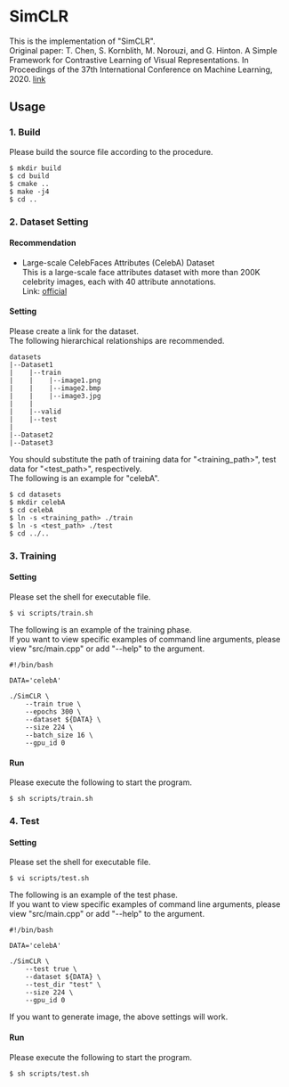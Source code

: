 # SimCLR
This is the implementation of "SimCLR".<br>
Original paper: T. Chen, S. Kornblith, M. Norouzi, and G. Hinton. A Simple Framework for Contrastive Learning of Visual Representations. In Proceedings of the 37th International Conference on Machine Learning, 2020. [link](https://proceedings.mlr.press/v119/chen20j.html)

## Usage

### 1. Build
Please build the source file according to the procedure.
~~~
$ mkdir build
$ cd build
$ cmake ..
$ make -j4
$ cd ..
~~~

### 2. Dataset Setting

#### Recommendation
- Large-scale CelebFaces Attributes (CelebA) Dataset<br>
This is a large-scale face attributes dataset with more than 200K celebrity images, each with 40 attribute annotations.<br>
Link: [official](http://mmlab.ie.cuhk.edu.hk/projects/CelebA.html)

#### Setting

Please create a link for the dataset.<br>
The following hierarchical relationships are recommended.

~~~
datasets
|--Dataset1
|    |--train
|    |    |--image1.png
|    |    |--image2.bmp
|    |    |--image3.jpg
|    |
|    |--valid
|    |--test
|
|--Dataset2
|--Dataset3
~~~

You should substitute the path of training data for "<training_path>", test data for "<test_path>", respectively.<br>
The following is an example for "celebA".
~~~
$ cd datasets
$ mkdir celebA
$ cd celebA
$ ln -s <training_path> ./train
$ ln -s <test_path> ./test
$ cd ../..
~~~

### 3. Training

#### Setting
Please set the shell for executable file.
~~~
$ vi scripts/train.sh
~~~
The following is an example of the training phase.<br>
If you want to view specific examples of command line arguments, please view "src/main.cpp" or add "--help" to the argument.
~~~
#!/bin/bash

DATA='celebA'

./SimCLR \
    --train true \
    --epochs 300 \
    --dataset ${DATA} \
    --size 224 \
    --batch_size 16 \
    --gpu_id 0
~~~

#### Run
Please execute the following to start the program.
~~~
$ sh scripts/train.sh
~~~

### 4. Test

#### Setting
Please set the shell for executable file.
~~~
$ vi scripts/test.sh
~~~
The following is an example of the test phase.<br>
If you want to view specific examples of command line arguments, please view "src/main.cpp" or add "--help" to the argument.
~~~
#!/bin/bash

DATA='celebA'

./SimCLR \
    --test true \
    --dataset ${DATA} \
    --test_dir "test" \
    --size 224 \
    --gpu_id 0
~~~
If you want to generate image, the above settings will work.

#### Run
Please execute the following to start the program.
~~~
$ sh scripts/test.sh
~~~

